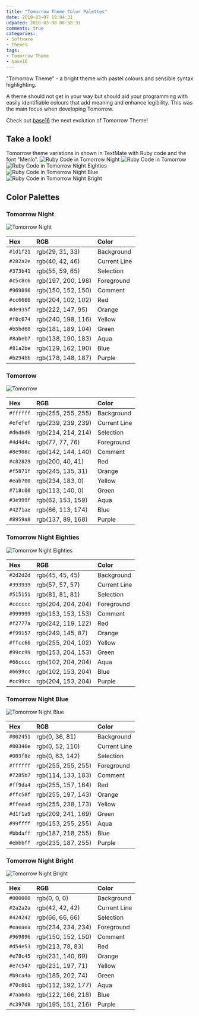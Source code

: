 ```yaml
---
title: "Tomorrow Theme Color Palettes"
date: 2018-03-07 19:04:31
udpated: 2018-03-08 08:58:31
comments: true
categories:
- Software
- Themes
tags:
- Tomorrow Theme
- base16
---
```


"Tomorrow Theme" - a bright theme with pastel colours and sensible syntax highlighting.

A theme should not get in your way but should aid your programming with easily identifiable colours that add meaning and enhance legibility. This was the main focus when developing Tomorrow. 

Check out [base16](https://github.com/chriskempson/base16) the next evolution of Tomorrow Theme!
<!--more-->

## Take a look!
Tomorrow theme variations in shown in TextMate with Ruby code and the font "Menlo". 
![Ruby Code in Tomorrow Night](/images/Tomorrow-Night.png)
![Ruby Code in Tomorrow](/images/Tomorrow.png)
![Ruby Code in Tomorrow Night Eighties](/images/Tomorrow-Night-Eighties.png)
![Ruby Code in Tomorrow Night Blue](/images/Tomorrow-Night-Blue.png)
![Ruby Code in Tomorrow Night Bright](/images/Tomorrow-Night-Bright.png)

## Color Palettes

### Tomorrow Night

![Tomorrow Night](/images/Tomorrow-Night-Palette.png)

| Hex     |RGB               |Color         |
|:--------|:-----------------|:-------------|
|`#1d1f21`|rgb(29, 31, 33)   |Background    |
|`#282a2e`|rgb(40, 42, 46)   |Current Line  |
|`#373b41`|rgb(55, 59, 65)   |Selection     |
|`#c5c8c6`|rgb(197, 200, 198)|Foreground    |
|`#969896`|rgb(150, 152, 150)|Comment       |
|`#cc6666`|rgb(204, 102, 102)|Red           |
|`#de935f`|rgb(222, 147, 95) |Orange        |
|`#f0c674`|rgb(240, 198, 116)|Yellow        |
|`#b5bd68`|rgb(181, 189, 104)|Green         |
|`#8abeb7`|rgb(138, 190, 183)|Aqua          |
|`#81a2be`|rgb(129, 162, 190)|Blue          |
|`#b294bb`|rgb(178, 148, 187)|Purple        |

### Tomorrow

![Tomorrow](/images/Tomorrow-Palette.png)

| Hex     |RGB               |Color         |
|:--------|:-----------------|:-------------|
|`#ffffff`|rgb(255, 255, 255)|Background    |
|`#efefef`|rgb(239, 239, 239)|Current Line  |
|`#d6d6d6`|rgb(214, 214, 214)|Selection     |
|`#4d4d4c`|rgb(77, 77, 76)   |Foreground    |
|`#8e908c`|rgb(142, 144, 140)|Comment       |
|`#c82829`|rgb(200, 40, 41)  |Red           |
|`#f5871f`|rgb(245, 135, 31) |Orange        |
|`#eab700`|rgb(234, 183, 0)  |Yellow        |
|`#718c00`|rgb(113, 140, 0)  |Green         |
|`#3e999f`|rgb(62, 153, 159) |Aqua          |
|`#4271ae`|rgb(66, 113, 174) |Blue          |
|`#8959a8`|rgb(137, 89, 168) |Purple        |

### Tomorrow Night Eighties

![Tomorrow Night Eighties](/images/Tomorrow-Night-Eighties-Palette.png)

| Hex     |RGB               |Color         |
|:--------|:-----------------|:-------------|
|`#2d2d2d`|rgb(45, 45, 45)   |Background    |
|`#393939`|rgb(57, 57, 57)   |Current Line  |
|`#515151`|rgb(81, 81, 81)   |Selection     |
|`#cccccc`|rgb(204, 204, 204)|Foreground    |
|`#999999`|rgb(153, 153, 153)|Comment       |
|`#f2777a`|rgb(242, 119, 122)|Red           |
|`#f99157`|rgb(249, 145, 87) |Orange        |
|`#ffcc66`|rgb(255, 204, 102)|Yellow        |
|`#99cc99`|rgb(153, 204, 153)|Green         |
|`#66cccc`|rgb(102, 204, 204)|Aqua          |
|`#6699cc`|rgb(102, 153, 204)|Blue          |
|`#cc99cc`|rgb(204, 153, 204)|Purple        |

### Tomorrow Night Blue

![Tomorrow Night Blue](/images/Tomorrow-Night-Blue-Palette.png)

| Hex     |RGB               |Color         |
|:--------|:-----------------|:-------------|
|`#002451`|rgb(0, 36, 81)    |Background    |
|`#00346e`|rgb(0, 52, 110)   |Current Line  |
|`#003f8e`|rgb(0, 63, 142)   |Selection     |
|`#ffffff`|rgb(255, 255, 255)|Foreground    |
|`#7285b7`|rgb(114, 133, 183)|Comment       |
|`#ff9da4`|rgb(255, 157, 164)|Red           |
|`#ffc58f`|rgb(255, 197, 143)|Orange        |
|`#ffeead`|rgb(255, 238, 173)|Yellow        |
|`#d1f1a9`|rgb(209, 241, 169)|Green         |
|`#99ffff`|rgb(153, 255, 255)|Aqua          |
|`#bbdaff`|rgb(187, 218, 255)|Blue          |
|`#ebbbff`|rgb(235, 187, 255)|Purple        |

### Tomorrow Night Bright

![Tomorrow Night Bright](/images/Tomorrow-Night-Bright-Palette.png)

| Hex     |RGB               |Color         |
|:--------|:-----------------|:-------------|
|`#000000`|rgb(0, 0, 0)      |Background    |
|`#2a2a2a`|rgb(42, 42, 42)   |Current Line  |
|`#424242`|rgb(66, 66, 66)   |Selection     |
|`#eaeaea`|rgb(234, 234, 234)|Foreground    |
|`#969896`|rgb(150, 152, 150)|Comment       |
|`#d54e53`|rgb(213, 78, 83)  |Red           |
|`#e78c45`|rgb(231, 140, 69) |Orange        |
|`#e7c547`|rgb(231, 197, 71) |Yellow        |
|`#b9ca4a`|rgb(185, 202, 74) |Green         |
|`#70c0b1`|rgb(112, 192, 177)|Aqua          |
|`#7aa6da`|rgb(122, 166, 218)|Blue          |
|`#c397d8`|rgb(195, 151, 216)|Purple        |


